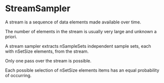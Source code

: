 # StreamSampler
A stream is a sequence of data elements made available over time.

The number of elements in the stream is usually very large and unknown a priori. 

A stream sampler extracts nSampleSets independent sample sets, each with nSetSize elements, from the stream.

Only one pass over the stream is possible.

Each possible selection of nSetSize elements items has an equal probability of occurring.

